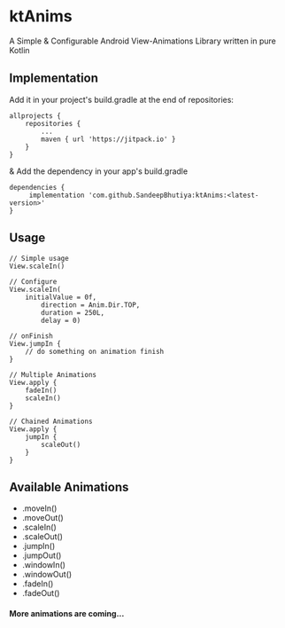 # ktAnims

A Simple & Configurable Android View-Animations Library written in pure Kotlin 

## Implementation
Add it in your project's build.gradle at the end of repositories:

```
allprojects {
	repositories {
		...
		maven { url 'https://jitpack.io' }
	}
}
```

& Add the dependency in your app's build.gradle

```
dependencies {
	 implementation 'com.github.SandeepBhutiya:ktAnims:<latest-version>'
}
```


## Usage
```
// Simple usage
View.scaleIn()

// Configure
View.scaleIn(
    initialValue = 0f,
        direction = Anim.Dir.TOP,
        duration = 250L,
        delay = 0)

// onFinish
View.jumpIn {
    // do something on animation finish
}

// Multiple Animations
View.apply {
    fadeIn()
    scaleIn()
}

// Chained Animations
View.apply {
    jumpIn {
        scaleOut()
    }
}
```


## Available Animations
* .moveIn()
* .moveOut()
* .scaleIn()
* .scaleOut()
* .jumpIn()
* .jumpOut()
* .windowIn()
* .windowOut()
* .fadeIn()
* .fadeOut()

#### More animations are coming...

